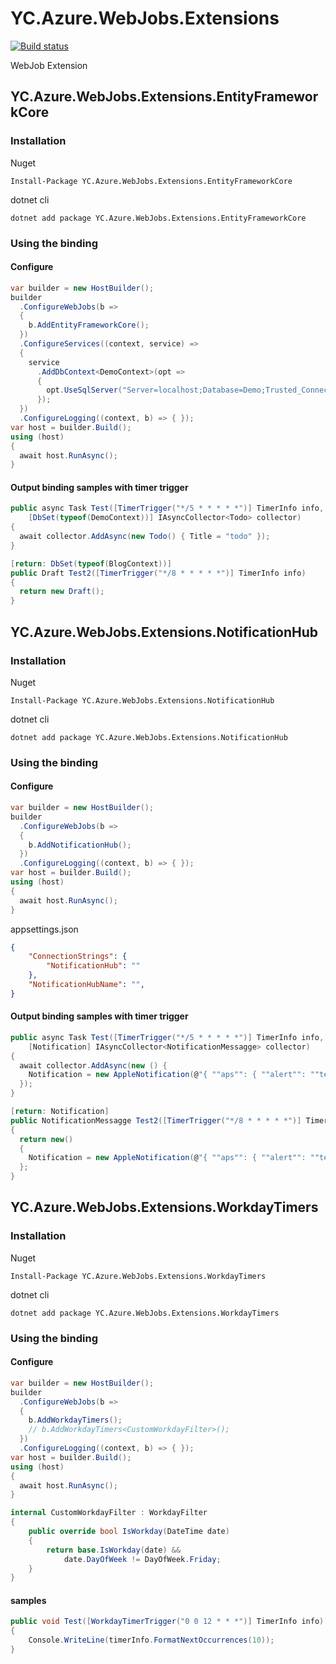 # YC.Azure.WebJobs.Extensions
[![Build status](https://ci.appveyor.com/api/projects/status/bnn3c2h757uhcx1l?svg=true)](https://ci.appveyor.com/project/ychsu/yc-azure-webjobs-extensions)

WebJob Extension

## YC.Azure.WebJobs.Extensions.EntityFrameworkCore
### Installation
Nuget
```
Install-Package YC.Azure.WebJobs.Extensions.EntityFrameworkCore
```

dotnet cli
```
dotnet add package YC.Azure.WebJobs.Extensions.EntityFrameworkCore
```

### Using the binding

#### Configure
```csharp
var builder = new HostBuilder();
builder
  .ConfigureWebJobs(b =>
  {
    b.AddEntityFrameworkCore();
  })
  .ConfigureServices((context, service) => 
  {
    service
      .AddDbContext<DemoContext>(opt =>
      {
        opt.UseSqlServer("Server=localhost;Database=Demo;Trusted_Connection=True;");
      });
  })
  .ConfigureLogging((context, b) => { });
var host = builder.Build();
using (host)
{
  await host.RunAsync();
}
```

#### Output binding samples with timer trigger
```csharp
public async Task Test([TimerTrigger("*/5 * * * * *")] TimerInfo info,
	[DbSet(typeof(DemoContext))] IAsyncCollector<Todo> collector)
{
  await collector.AddAsync(new Todo() { Title = "todo" });
}

[return: DbSet(typeof(BlogContext))]
public Draft Test2([TimerTrigger("*/8 * * * * *")] TimerInfo info)
{
  return new Draft();
}
```


## YC.Azure.WebJobs.Extensions.NotificationHub
### Installation
Nuget
```
Install-Package YC.Azure.WebJobs.Extensions.NotificationHub
```

dotnet cli
```
dotnet add package YC.Azure.WebJobs.Extensions.NotificationHub
```

### Using the binding

#### Configure
```csharp
var builder = new HostBuilder();
builder
  .ConfigureWebJobs(b =>
  {
    b.AddNotificationHub();
  })
  .ConfigureLogging((context, b) => { });
var host = builder.Build();
using (host)
{
  await host.RunAsync();
}
```

appsettings.json
```json
{
    "ConnectionStrings": {
        "NotificationHub": ""
    },
    "NotificationHubName": "",
}
```

#### Output binding samples with timer trigger
```csharp
public async Task Test([TimerTrigger("*/5 * * * * *")] TimerInfo info,
	[Notification] IAsyncCollector<NotificationMessagge> collector)
{
  await collector.AddAsync(new () {
    Notification = new AppleNotification(@"{ ""aps"": { ""alert"": ""test"", ""badge"": 90 } }")
  });
}

[return: Notification]
public NotificationMessagge Test2([TimerTrigger("*/8 * * * * *")] TimerInfo info)
{
  return new()
  {
    Notification = new AppleNotification(@"{ ""aps"": { ""alert"": ""test"", ""badge"": 90 } }")
  };
}
```


## YC.Azure.WebJobs.Extensions.WorkdayTimers
### Installation
Nuget
```
Install-Package YC.Azure.WebJobs.Extensions.WorkdayTimers
```

dotnet cli
```
dotnet add package YC.Azure.WebJobs.Extensions.WorkdayTimers
```

### Using the binding

#### Configure
```csharp
var builder = new HostBuilder();
builder
  .ConfigureWebJobs(b =>
  {
    b.AddWorkdayTimers();
    // b.AddWorkdayTimers<CustomWorkdayFilter>();
  })
  .ConfigureLogging((context, b) => { });
var host = builder.Build();
using (host)
{
  await host.RunAsync();
}

internal CustomWorkdayFilter : WorkdayFilter
{
    public override bool IsWorkday(DateTime date)
    {
        return base.IsWorkday(date) && 
            date.DayOfWeek != DayOfWeek.Friday;
    }
}
```

#### samples
```csharp
public void Test([WorkdayTimerTrigger("0 0 12 * * *")] TimerInfo info)
{
    Console.WriteLine(timerInfo.FormatNextOccurrences(10));
}
```